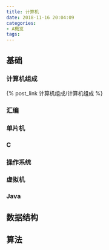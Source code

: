 ```yaml
---
title: 计算机
date: 2018-11-16 20:04:09
categories:
- A概览
tags:
---
```

## 基础

### 计算机组成
{% post_link 计算机组成/计算机组成 %}

### 汇编

### 单片机

### C

### 操作系统

### 虚拟机

### Java

## 数据结构

## 算法

